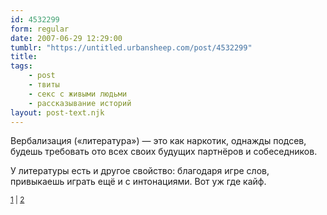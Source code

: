 ```yaml
---
id: 4532299
form: regular
date: 2007-06-29 12:29:00
tumblr: "https://untitled.urbansheep.com/post/4532299"
title:
tags:
    - post
    - твиты
    - секс с живыми людьми
    - рассказывание историй
layout: post-text.njk
---
```


<p>Вербализация («литература») — это как наркотик, однажды подсев, будешь требовать ото всех своих будущих партнёров и собеседников.</p>

<p>У литературы есть и другое свойство: благодаря игре слов, привыкаешь играть ещё и с интонациями. Вот уж где кайф.</p>

<p><small><a href="http://twitter.com/urbansheep/statuses/125858802">1</a> | <a href="http://twitter.com/urbansheep/statuses/126529662">2</a></small></p>

